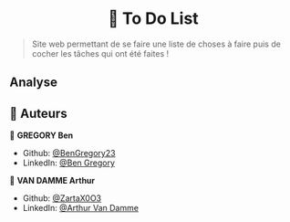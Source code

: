 
<h1 align="center"> 📌 To Do List </h1>

  > Site web permettant de se faire une liste de choses à faire puis de cocher les tâches qui ont été faites !



<h2> Analyse  </h2>


<h2> 💾 Auteurs </h2>

👤 **GREGORY Ben**

* Github: [@BenGregory23](https://github.com/BenGregory23)
* LinkedIn: [@Ben Gregory](https://www.linkedin.com/in/ben-gregory-a04471169/)  
  
 👤 **VAN DAMME Arthur**

* Github: [@ZartaX0O3](https://github.com/ZartaX0O3)
* LinkedIn: [@Arthur Van Damme](https://www.linkedin.com/in/arthur-van-damme-786b60223/)

